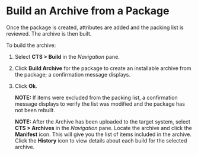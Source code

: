 # Build an Archive from a Package

Once the package is created, attributes are added and the packing list
is reviewed. The archive is then built.

To build the archive:

1.  Select **CTS \> Build** in the *Navigation* pane.

2.  Click **Build Archive** for the package to create an installable
    archive from the package; a confirmation message displays.

3.  Click **Ok**.
    
    **NOTE:** If items were excluded from the packing list, a
    confirmation message displays to verify the list was modified and
    the package has not been rebuilt.
    
    <span style="font-weight: bold;">NOTE:</span> After the Archive has
    been uploaded to the target system, select **CTS \> Archives** in
    the *Navigation* pane. Locate the archive and click the **Manifest**
    icon. This will give you the list of items included in the archive.
    Click the <span style="font-weight: bold;">History</span> icon to
    view details about each build for the selected archive.
